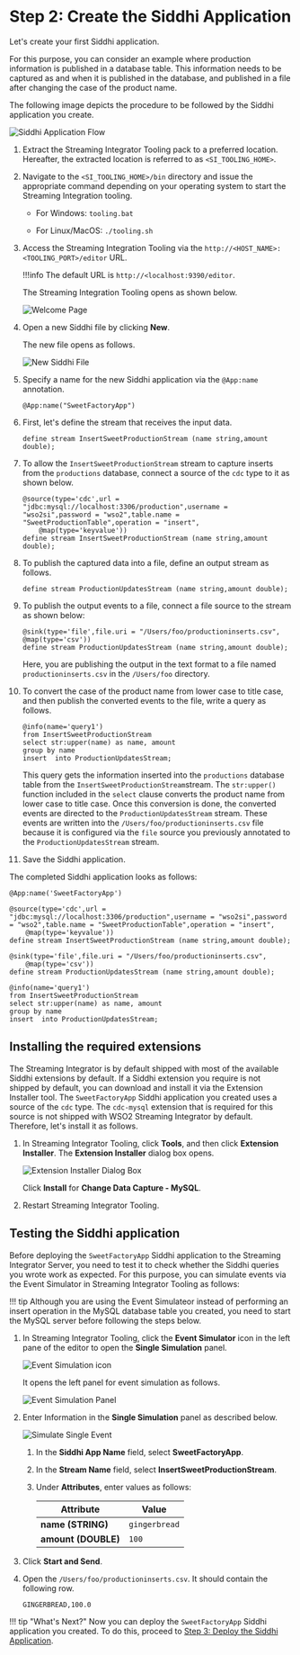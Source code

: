 # Step 2: Create the Siddhi Application

Let's create your first Siddhi application.

For this purpose, you can consider an example where production information is published in a database table. This information needs to be captured as and when it is published in the database, and published in a file after changing the case of the product name.

The following image depicts the procedure to be followed by the Siddhi application you create.

![Siddhi Application Flow]({{base_path}}/images/quick-start-guide-101/scenario.png)

1. Extract the Streaming Integrator Tooling pack to a preferred location. Hereafter, the extracted location is referred to as `<SI_TOOLING_HOME>`.

2. Navigate to the `<SI_TOOLING_HOME>/bin` directory and issue the appropriate command depending on your operating system to start the Streaming Integration tooling.

    -   For Windows: `tooling.bat`

    -   For Linux/MacOS: `./tooling.sh`
    
3. Access the Streaming Integration Tooling via the `http://<HOST_NAME>:<TOOLING_PORT>/editor` URL.

    !!!info
        The default URL is `http://<localhost:9390/editor`.
        
   The Streaming Integration Tooling opens as shown below.

   ![Welcome Page]({{base_path}}/images/Creating-Siddhi-Applications/Welcome-Page.png)
        
4. Open a new Siddhi file by clicking **New**.

    The new file opens as follows.
    
    ![New Siddhi File]({{base_path}}/images/Creating-Siddhi-Applications/New_Siddhi_File.png)
    
5. Specify a name for the new Siddhi application via the `@App:name` annotation.

    ```
    @App:name("SweetFactoryApp")
    ```
   
6. First, let's define the stream that receives the input data. 

    `define stream InsertSweetProductionStream (name string,amount double);`
    
7. To allow the `InsertSweetProductionStream` stream to capture inserts from the `productions` database, connect a source of the `cdc` type to it as shown below.

    ```
    @source(type='cdc',url = "jdbc:mysql://localhost:3306/production",username = "wso2si",password = "wso2",table.name = "SweetProductionTable",operation = "insert",
    	@map(type='keyvalue'))
    define stream InsertSweetProductionStream (name string,amount double);
    ```
8. To publish the captured data into a file, define an output stream as follows.

    `define stream ProductionUpdatesStream (name string,amount double);`

9. To publish the output events to a file, connect a file source to the stream as shown below:

    ```
    @sink(type='file',file.uri = "/Users/foo/productioninserts.csv",
   	@map(type='csv'))
    define stream ProductionUpdatesStream (name string,amount double);
    ```
   
   Here, you are publishing the output in the text format to a file named `productioninserts.csv` in the `/Users/foo` directory.
   
10. To convert the case of the product name from lower case to title case, and then publish the converted events to the file, write a query as follows.

    ```
    @info(name='query1')
    from InsertSweetProductionStream 
    select str:upper(name) as name, amount 
    group by name 
    insert  into ProductionUpdatesStream;
    ```
    
    This query gets the information inserted into the `productions` database table from the `InsertSweetProductionStream`stream. The `str:upper()` function included in the `select` clause converts the product name from lower case to title case. Once this conversion is done, the converted events are directed to the `ProductionUpdatesStream` stream. These events are written into the `/Users/foo/productioninserts.csv` file because it is configured via the `file` source you previously annotated to the `ProductionUpdatesStream` stream.
    
11. Save the Siddhi application.


The completed Siddhi application looks as follows:

```
@App:name('SweetFactoryApp')

@source(type='cdc',url = "jdbc:mysql://localhost:3306/production",username = "wso2si",password = "wso2",table.name = "SweetProductionTable",operation = "insert",
	@map(type='keyvalue'))
define stream InsertSweetProductionStream (name string,amount double);

@sink(type='file',file.uri = "/Users/foo/productioninserts.csv",
	@map(type='csv'))
define stream ProductionUpdatesStream (name string,amount double);

@info(name='query1')
from InsertSweetProductionStream 
select str:upper(name) as name, amount 
group by name 
insert  into ProductionUpdatesStream;
```

## Installing the required extensions

The Streaming Integrator is by default shipped with most of the available Siddhi extensions by default. If a Siddhi extension you require is not shipped by default, you can download and install it via the Extension Installer tool. The `SweetFactoryApp` Siddhi application you created uses a source of the `cdc` type. The `cdc-mysql` extension that is required for this source is not shipped with WSO2 Streaming Integrator by default. Therefore, let's install it as follows.


1. In Streaming Integrator Tooling, click **Tools**, and then click **Extension Installer**. The **Extension Installer** dialog box opens.

    ![Extension Installer Dialog Box]({{base_path}}/images/quick-start-guide-101/extension-installer-dialog.png)
    
    Click **Install** for **Change Data Capture - MySQL**.
    
2. Restart Streaming Integrator Tooling.

## Testing the Siddhi application

Before deploying the `SweetFactoryApp` Siddhi application to the Streaming Integrator Server, you need to test it to check whether the Siddhi queries you wrote work as expected. For this purpose, you can simulate events via the Event Simulator in Streaming Integrator Tooling as follows:

!!! tip
    Although you are using the Event Simulateor instead of performing an insert operation in the MySQL database table you created, you need to start the MySQL server before following the steps below.

1. In Streaming Integrator Tooling, click the **Event Simulator** icon in the left pane of the editor to open the **Single Simulation** panel.

    ![Event Simulation icon]({{base_path}}/images/Testing-Siddhi-Applications/Event_Simulation_Icon.png)

    It opens the left panel for event simulation as follows.

    ![Event Simulation Panel]({{base_path}}/images/Testing-Siddhi-Applications/Event_Simulation_Panel.png)

2.  Enter Information in the **Single Simulation** panel as described below.

    ![Simulate Single Event]({{base_path}}/images/quick-start-guide-101/simulate-single-event.png)

    1. In the **Siddhi App Name** field, select **SweetFactoryApp**.
    
    2. In the **Stream Name** field, select **InsertSweetProductionStream**.
    
    3. Under **Attributes**, enter values as follows:
    
        | **Attribute**       | **Value**           |
        |---------------------|---------------------|
        | **name (STRING)**   | `gingerbread`       |
        | **amount (DOUBLE)** | `100`               |
        
3. Click **Start and Send**. 

4. Open the `/Users/foo/productioninserts.csv`. It should contain the following row.

    `GINGERBREAD,100.0`
   

!!! tip "What's Next?"
    Now you can deploy the `SweetFactoryApp` Siddhi application you created. To do this, proceed to [Step 3: Deploy the Siddhi Application](deploy-siddhi-application.md).
